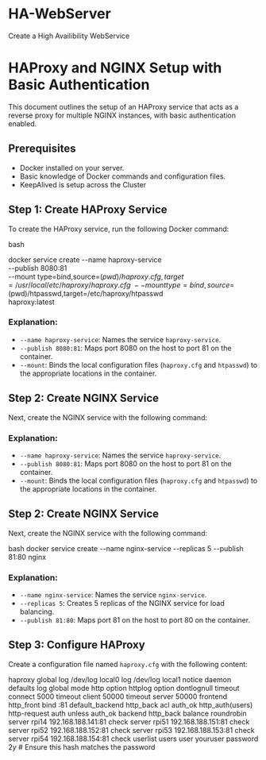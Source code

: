 # HA-WebServer
Create a High Availibility WebService

# HAProxy and NGINX Setup with Basic Authentication

This document outlines the setup of an HAProxy service that acts as a reverse proxy for multiple NGINX instances, with basic authentication enabled.

## Prerequisites

- Docker installed on your server.
- Basic knowledge of Docker commands and configuration files.
- KeepAlived is setup across the Cluster


## Step 1: Create HAProxy Service

To create the HAProxy service, run the following Docker command:


bash

docker service create --name haproxy-service \
--publish 8080:81 \
--mount type=bind,source=$(pwd)/haproxy.cfg,target=/usr/local/etc/haproxy/haproxy.cfg \
--mount type=bind,source=$(pwd)/htpasswd,target=/etc/haproxy/htpasswd \
haproxy:latest

### Explanation:
- `--name haproxy-service`: Names the service `haproxy-service`.
- `--publish 8080:81`: Maps port 8080 on the host to port 81 on the container.
- `--mount`: Binds the local configuration files (`haproxy.cfg` and `htpasswd`) to the appropriate locations in the container.

## Step 2: Create NGINX Service

Next, create the NGINX service with the following command:



### Explanation:
- `--name haproxy-service`: Names the service `haproxy-service`.
- `--publish 8080:81`: Maps port 8080 on the host to port 81 on the container.
- `--mount`: Binds the local configuration files (`haproxy.cfg` and `htpasswd`) to the appropriate locations in the container.

## Step 2: Create NGINX Service

Next, create the NGINX service with the following command:

bash
docker service create --name nginx-service --replicas 5 --publish 81:80 nginx


### Explanation:
- `--name nginx-service`: Names the service `nginx-service`.
- `--replicas 5`: Creates 5 replicas of the NGINX service for load balancing.
- `--publish 81:80`: Maps port 81 on the host to port 80 on the container.

## Step 3: Configure HAProxy

Create a configuration file named `haproxy.cfg` with the following content:

haproxy
global
log /dev/log local0
log /dev/log local1 notice
daemon
defaults
log global
mode http
option httplog
option dontlognull
timeout connect 5000
timeout client 50000
timeout server 50000
frontend http_front
bind :81
default_backend http_back
acl auth_ok http_auth(users)
http-request auth unless auth_ok
backend http_back
balance roundrobin
server rpi14 192.168.188.141:81 check
server rpi51 192.168.188.151:81 check
server rpi52 192.168.188.152:81 check
server rpi53 192.168.188.153:81 check
server rpi54 192.168.188.154:81 check
userlist users
user youruser password $2y$ # Ensure this hash matches the password

